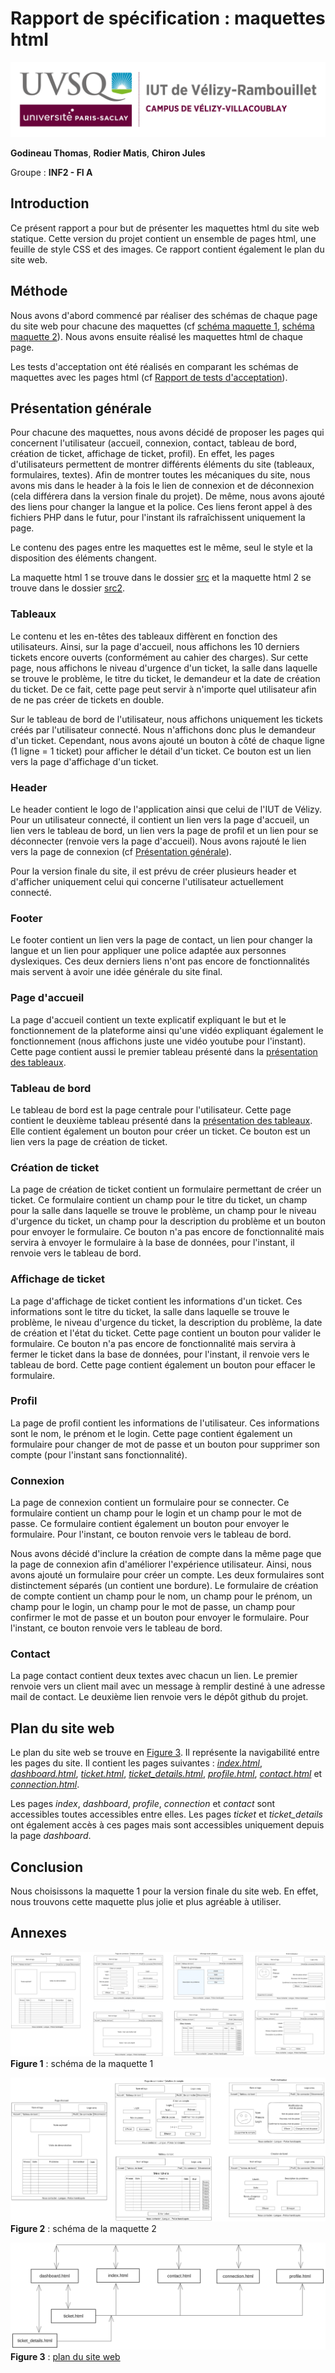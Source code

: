 # Rapport de spécification : maquettes html

![logo_uvsq](../annexes/logo_uvsq.png)

**Godineau Thomas**, **Rodier Matis**, **Chiron Jules**

Groupe : **INF2 - FI A**

## Introduction

Ce présent rapport a pour but de présenter les maquettes html du site web statique. Cette version du projet contient un ensemble de pages html, une feuille de style CSS et des images. Ce rapport contient également le plan du site web.

## Méthode

Nous avons d'abord commencé par réaliser des schémas de chaque page du site web pour chacune des maquettes (cf [schéma maquette 1](#fg1), [schéma maquette 2](#fg3)). Nous avons ensuite réalisé les maquettes html de chaque page.

Les tests d'acceptation ont été réalisés en comparant les schémas de maquettes avec les pages html (cf [Rapport de tests d'acceptation](../Tests/tests_acceptation.md)).

## Présentation générale <a id="pre_generale"></a>

Pour chacune des maquettes, nous avons décidé de proposer les pages qui concernent l'utilisateur (accueil, connexion, contact, tableau de bord, création de ticket, affichage de ticket, profil). En effet, les pages d'utilisateurs permettent de montrer différents éléments du site (tableaux, formulaires, textes). Afin de montrer toutes les mécaniques du site, nous avons mis dans le header à la fois le lien de connexion et de déconnexion (cela différera dans la version finale du projet). De même, nous avons ajouté des liens pour changer la langue et la police. Ces liens feront appel à des fichiers PHP dans le futur, pour l'instant ils rafraîchissent uniquement la page.

Le contenu des pages entre les maquettes est le même, seul le style et la disposition des éléments changent.

La maquette html 1 se trouve dans le dossier [src](../../src) et la maquette html 2 se trouve dans le dossier [src2](../../src2).

### Tableaux <a id="tableaux"></a>

Le contenu et les en-têtes des tableaux diffèrent en fonction des utilisateurs. Ainsi, sur la page d'accueil, nous affichons les 10 derniers tickets encore ouverts (conformément au cahier des charges). Sur cette page, nous affichons le niveau d'urgence d'un ticket, la salle dans laquelle se trouve le problème, le titre du ticket, le demandeur et la date de création du ticket. De ce fait, cette page peut servir à n'importe quel utilisateur afin de ne pas créer de tickets en double.

Sur le tableau de bord de l'utilisateur, nous affichons uniquement les tickets créés par l'utilisateur connecté. Nous n'affichons donc plus le demandeur d'un ticket. Cependant, nous avons ajouté un bouton à côté de chaque ligne (1 ligne = 1 ticket) pour afficher le détail d'un ticket. Ce bouton est un lien vers la page d'affichage d'un ticket.

### Header

Le header contient le logo de l'application ainsi que celui de l'IUT de Vélizy.
Pour un utilisateur connecté, il contient un lien vers la page d'accueil, un lien vers le tableau de bord, un lien vers la page de profil et un lien pour se déconnecter (renvoie vers la page d'accueil). Nous avons rajouté le lien vers la page de connexion (cf [Présentation générale](#pre_generale)).

Pour la version finale du site, il est prévu de créer plusieurs header et d'afficher uniquement celui qui concerne l'utilisateur actuellement connecté.

### Footer

Le footer contient un lien vers la page de contact, un lien pour changer la langue et un lien pour appliquer une police adaptée aux personnes dyslexiques. Ces deux derniers liens n'ont pas encore de fonctionnalités mais servent à avoir une idée générale du site final.

### Page d'accueil

La page d'accueil contient un texte explicatif expliquant le but et le fonctionnement de la plateforme ainsi qu'une vidéo expliquant également le fonctionnement (nous affichons juste une vidéo youtube pour l'instant). Cette page contient aussi le premier tableau présenté dans la [présentation des tableaux](#tableaux).

### Tableau de bord

Le tableau de bord est la page centrale pour l'utilisateur. Cette page contient le deuxième tableau présenté dans la [présentation des tableaux](#tableaux). Elle contient également un bouton pour créer un ticket. Ce bouton est un lien vers la page de création de ticket.

### Création de ticket

La page de création de ticket contient un formulaire permettant de créer un ticket. Ce formulaire contient un champ pour le titre du ticket, un champ pour la salle dans laquelle se trouve le problème, un champ pour le niveau d'urgence du ticket, un champ pour la description du problème et un bouton pour envoyer le formulaire. Ce bouton n'a pas encore de fonctionnalité mais servira à envoyer le formulaire à la base de données, pour l'instant, il renvoie vers le tableau de bord.

### Affichage de ticket

La page d'affichage de ticket contient les informations d'un ticket. Ces informations sont le titre du ticket, la salle dans laquelle se trouve le problème, le niveau d'urgence du ticket, la description du problème, la date de création et l'état du ticket. Cette page contient un bouton pour valider le formulaire. Ce bouton n'a pas encore de fonctionnalité mais servira à fermer le ticket dans la base de données, pour l'instant, il renvoie vers le tableau de bord. Cette page contient également un bouton pour effacer le formulaire.

### Profil

La page de profil contient les informations de l'utilisateur. Ces informations sont le nom, le prénom et le login. Cette page contient également un formulaire pour changer de mot de passe et un bouton pour supprimer son compte (pour l'instant sans fonctionnalité).

### Connexion

La page de connexion contient un formulaire pour se connecter. Ce formulaire contient un champ pour le login et un champ pour le mot de passe. Ce formulaire contient également un bouton pour envoyer le formulaire. Pour l'instant, ce bouton renvoie vers le tableau de bord.

Nous avons décidé d'inclure la création de compte dans la même page que la page de connexion afin d'améliorer l'expérience utilisateur. Ainsi, nous avons ajouté un formulaire pour créer un compte. Les deux formulaires sont distinctement séparés (un contient une bordure). Le formulaire de création de compte contient un champ pour le nom, un champ pour le prénom, un champ pour le login, un champ pour le mot de passe, un champ pour confirmer le mot de passe et un bouton pour envoyer le formulaire. Pour l'instant, ce bouton renvoie vers le tableau de bord.

### Contact

La page contact contient deux textes avec chacun un lien. Le premier renvoie vers un client mail avec un message à remplir destiné à une adresse mail de contact. Le deuxième lien renvoie vers le dépôt github du projet.

## Plan du site web

Le plan du site web se trouve en [Figure 3](#fg3). Il représente la navigabilité entre les pages du site. Il contient les pages suivantes : [*index.html*](../../src/pages/index.html), [*dashboard.html*](../../src/pages/dashboard.html), [*ticket.html*](../../src/pages/ticket.html), [*ticket_details.html*](../../src/pages/ticket_details.html), [*profile.html*](../../src/pages/profile.html), [*contact.html*](../../src/pages/contact.html) et [*connection.html*](../../src/pages/connection.html).

Les pages *index*, *dashboard*, *profile*, *connection* et *contact* sont accessibles toutes accessibles entre elles. Les pages *ticket* et *ticket_details* ont également accès à ces pages mais sont accessibles uniquement depuis la page *dashboard*.

## Conclusion

Nous choisissons la maquette 1 pour la version finale du site web. En effet, nous trouvons cette maquette plus jolie et plus agréable à utiliser.

## Annexes

<a id="fg1"></a>
![figure_maquette_1](../annexes/figure_maquette_1.png)
**Figure 1** : schéma de la maquette 1

<a id="fg2"></a>
![figure_maquette_2](../annexes/figure_maquette_2.png)
**Figure 2** : schéma de la maquette 2

<a id="fg3"></a>
![figure_plan_maquette](../annexes/figure_plan_maquette.png)
**Figure 3** : [plan du site web](../annexes/figure_plan_maquette.png)

